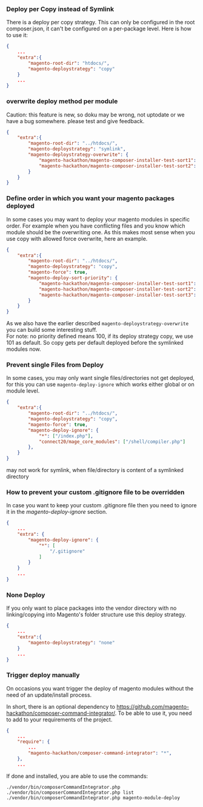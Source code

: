 
### Deploy per Copy instead of Symlink

There is a deploy per copy strategy. This can only be configured in the root composer.json, it can't be configured on a per-package level.
Here is how to use it:

```json
{
    ...
    "extra":{
        "magento-root-dir": "htdocs/",
        "magento-deploystrategy": "copy"
    }
    ...
}
```

### overwrite deploy method per module

Caution: this feature is new, so doku may be wrong, not uptodate or we have a bug somewhere.
please test and give feedback.

```json
{
	"extra":{
		"magento-root-dir": "../htdocs/",
		"magento-deploystrategy": "symlink",
        "magento-deploystrategy-overwrite": {
            "magento-hackathon/magento-composer-installer-test-sort1": "copy",
            "magento-hackathon/magento-composer-installer-test-sort2": "copy"
        }
	}
}
```


### Define order in which you want your magento packages deployed

In some cases you may want to deploy your magento modules in specific order.
For example when you have conflicting files and you know which module should be the overwriting one.
As this makes most sense when you use copy with allowed force overwrite, here an example.

 
```json
{
	"extra":{
		"magento-root-dir": "../htdocs/",
		"magento-deploystrategy": "copy",
        "magento-force": true,
        "magento-deploy-sort-priority": {
            "magento-hackathon/magento-composer-installer-test-sort1": "200",
            "magento-hackathon/magento-composer-installer-test-sort2": "400",
            "magento-hackathon/magento-composer-installer-test-sort3": "200"
        }
	}
}
```

As we also have the earlier described `magento-deploystrategy-overwrite` you can build some interesting stuff.  
For note: no priority defined means 100, if its deploy strategy copy, we use 101 as default.
So copy gets per default deployed before the symlinked modules now.

### Prevent single Files from Deploy
 
In some cases, you may only want single files/directories not get deployed,
for this you can use `magento-deploy-ignore` which works either global or on module level.


```json
{
	"extra":{
		"magento-root-dir": "../htdocs/",
		"magento-deploystrategy": "copy",
        "magento-force": true,
        "magento-deploy-ignore": {
            "*": ["/index.php"],
            "connect20/mage_core_modules": ["/shell/compiler.php"]
        },
	}
}
```

may not work for symlink, when file/directory is content of a symlinked directory
 
### How to prevent your custom .gitignore file to be overridden

In case you want to keep your custom .gitignore file then you need to ignore it in the _magento-deploy-ignore_ section.

```json
{
    ...
    "extra": {
        "magento-deploy-ignore": {
            "*": [
                "/.gitignore"
            ]
        }
    }
    ...
}
```

### None Deploy
If you only want to place packages into the vendor directory with no linking/copying into Magento's folder structure use this deploy strategy.

```json
{
    ...
    "extra":{
        "magento-deploystrategy": "none"
    }
    ...
}
```

### Trigger deploy manually

On occasions you want trigger the deploy of magento modules without the need of an update/install process.

In short, there is an optional dependency to https://github.com/magento-hackathon/composer-command-integrator/.
To be able to use it, you need to add to your requirements of the project.

```json
{
    ...
    "require": {
        ...
        "magento-hackathon/composer-command-integrator": "*",
    },
    ...
```

If done and installed, you are able to use the commands:
```
./vendor/bin/composerCommandIntegrator.php
./vendor/bin/composerCommandIntegrator.php list
./vendor/bin/composerCommandIntegrator.php magento-module-deploy

```



